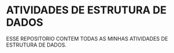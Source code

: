 # ATIVIDADES DE ESTRUTURA DE DADOS

ESSE REPOSITORIO CONTEM TODAS AS MINHAS ATIVIDADES DE ESTRUTURA DE DADOS.